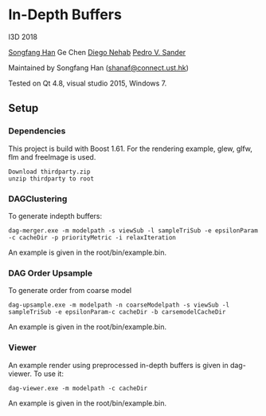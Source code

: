 # In-Depth Buffers
I3D 2018

[Songfang Han](https://hansf1992.wixsite.com/home)
Ge Chen
[Diego Nehab](http://w3.impa.br/~diego/)
[Pedro V. Sander](http://www.cse.ust.hk/~psander/)

Maintained by Songfang Han (<shanaf@connect.ust.hk>)

Tested on Qt 4.8, visual studio 2015, Windows 7.

## Setup

### Dependencies

This project is build with Boost 1.61. For the rendering example, glew, glfw, flm and freeImage is used.

    Download thirdparty.zip
    unzip thirdparty to root

### DAGClustering

To generate indepth buffers:

    dag-merger.exe -m modelpath -s viewSub -l sampleTriSub -e epsilonParam -c cacheDir -p priorityMetric -i relaxIteration
 
An example is given in the root/bin/example.bin.

### DAG Order Upsample

To generate order from coarse model

    dag-upsample.exe -m modelpath -n coarseModelpath -s viewSub -l sampleTriSub -e epsilonParam-c cacheDir -b carsemodelCacheDir

An example is given in the root/bin/example.bin.

### Viewer
An example render using preprocessed in-depth buffers is given in dag-viewer.
To use it:
 
    dag-viewer.exe -m modelpath -c cacheDir
  
An example is given in the root/bin/example.bin.
